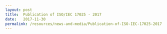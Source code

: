 ```yaml
---
layout: post
title:  Publication of ISO/IEC 17025 - 2017
date:   2017-11-30
permalink: /resources/news-and-media/Publication-of-ISO-IEC-17025-2017
---
```

